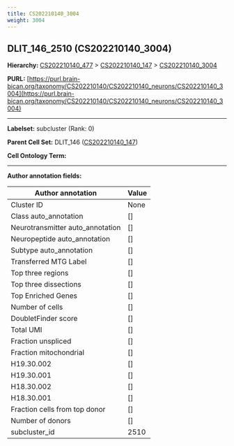 ```yaml
---
title: CS202210140_3004
weight: 3004
---
```

## DLIT_146_2510 (CS202210140_3004)
<b>Hierarchy: </b>
[CS202210140_477](../CS202210140_477) >
[CS202210140_147](../CS202210140_147) >
[CS202210140_3004](../CS202210140_3004)

**PURL:** [https://purl.brain-bican.org/taxonomy/CS202210140/CS202210140_neurons/CS202210140_3004](https://purl.brain-bican.org/taxonomy/CS202210140/CS202210140_neurons/CS202210140_3004)

---


**Labelset:** subcluster (Rank: 0)

**Parent Cell Set:** DLIT_146 ([CS202210140_147](../CS202210140_147))



**Cell Ontology Term:** 

[MARKER GENES.]: #


---

[TRANSFERRED ANNOTATIONS.]: #


[AUTHOR ANNOTATION FIELDS.]: #


**Author annotation fields:**

| Author annotation | Value |
|-------------------|-------|
|Cluster ID|None|
|Class auto_annotation|[]|
|Neurotransmitter auto_annotation|[]|
|Neuropeptide auto_annotation|[]|
|Subtype auto_annotation|[]|
|Transferred MTG Label|[]|
|Top three regions|[]|
|Top three dissections|[]|
|Top Enriched Genes|[]|
|Number of cells|[]|
|DoubletFinder score|[]|
|Total UMI|[]|
|Fraction unspliced|[]|
|Fraction mitochondrial|[]|
|H19.30.002|[]|
|H19.30.001|[]|
|H18.30.002|[]|
|H18.30.001|[]|
|Fraction cells from top donor|[]|
|Number of donors|[]|
|subcluster_id|2510|
